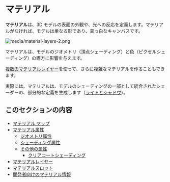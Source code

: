 # マテリアル
<!--
# Materials
-->

**マテリアル**は、3D モデルの表面の外観や、光への反応を定義します。マテリアルがなければ、モデルは単なる形であり、真っ白なキャンバスです。

<!--
**Materials** define the appearance of 3D model surfaces and how they react to light. Without materials, models are simply shapes, blank canvases.
-->

![media/material-layers-2.png](media/material-layers-2.png)

マテリアルは、モデルのジオメトリ（頂点シェーディング）と色（ピクセルシェーディング）の両方に影響を与えます。
<!--
Materials can affect both the geometry of a model (vertex shading) and its colors (pixel shading).
-->

[複数のマテリアルレイヤー](material-layers.md)を使って、さらに複雑なマテリアルを作ることもできます。
<!--
You can use [multiple material layers](material-layers.md) to build more complex materials.
-->

実際には、マテリアルは、モデルのシェーディングの一部として統合されたシェーダーの、部分的な定義を生成します（[ライトとシャドウ](../lights-and-shadows/index.md)）。
<!--
In practice, materials generate partial definitions of shaders integrated as part of the shading of models ([lights and shadows](../lights-and-shadows/index.md)).
-->

## このセクションの内容
<!--
## In this section
-->

* [マテリアル マップ](material-maps.md)
* [マテリアル属性](material-attributes.md)
    * [ジオメトリ属性](geometry-attributes.md)
    * [シェーディング属性](shading-attributes.md)
    * [その他の属性](misc-attributes.md)
        * [クリアコートシェーディング](clear-coat-shading.md)
* [マテリアルレイヤー](material-layers.md)
* [マテリアルスロット](material-slots.md)
* [開発者向けのマテリアル情報](materials-for-developers.md)

<!--
* [Material maps](material-maps.md)
* [Material attributes](material-attributes.md)
    * [Geometry attributes](geometry-attributes.md)
    * [Shading attributes](shading-attributes.md)
    * [Misc attributes](misc-attributes.md)
        * [Clear-coating shading](clear-coat-shading.md)
* [Material layers](material-layers.md)
* [Material slots](material-slots.md)
* [Materials for developers](materials-for-developers.md)
-->
